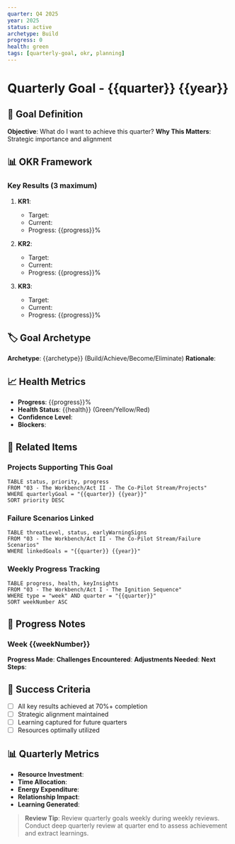 ```yaml
---
quarter: Q4 2025
year: 2025
status: active
archetype: Build
progress: 0
health: green
tags: [quarterly-goal, okr, planning]
---
```


# Quarterly Goal - {{quarter}} {{year}}

## 🎯 Goal Definition
**Objective**: What do I want to achieve this quarter?
**Why This Matters**: Strategic importance and alignment

## 📊 OKR Framework

### Key Results (3 maximum)
1. **KR1**:
   - Target:
   - Current:
   - Progress: {{progress}}%

2. **KR2**:
   - Target:
   - Current:
   - Progress: {{progress}}%

3. **KR3**:
   - Target:
   - Current:
   - Progress: {{progress}}%

## 🏷️ Goal Archetype
**Archetype**: {{archetype}} (Build/Achieve/Become/Eliminate)
**Rationale**:

## 📈 Health Metrics
- **Progress**: {{progress}}%
- **Health Status**: {{health}} (Green/Yellow/Red)
- **Confidence Level**:
- **Blockers**:

## 🔗 Related Items

### Projects Supporting This Goal
```dataview
TABLE status, priority, progress
FROM "03 - The Workbench/Act II - The Co-Pilot Stream/Projects"
WHERE quarterlyGoal = "{{quarter}} {{year}}"
SORT priority DESC
```

### Failure Scenarios Linked
```dataview
TABLE threatLevel, status, earlyWarningSigns
FROM "03 - The Workbench/Act II - The Co-Pilot Stream/Failure Scenarios"
WHERE linkedGoals = "{{quarter}} {{year}}"
```

### Weekly Progress Tracking
```dataview
TABLE progress, health, keyInsights
FROM "03 - The Workbench/Act I - The Ignition Sequence"
WHERE type = "week" AND quarter = "{{quarter}}"
SORT weekNumber ASC
```

## 📝 Progress Notes

### Week {{weekNumber}}
**Progress Made**:
**Challenges Encountered**:
**Adjustments Needed**:
**Next Steps**:

## 🎯 Success Criteria
- [ ] All key results achieved at 70%+ completion
- [ ] Strategic alignment maintained
- [ ] Learning captured for future quarters
- [ ] Resources optimally utilized

## 📊 Quarterly Metrics
- **Resource Investment**:
- **Time Allocation**:
- **Energy Expenditure**:
- **Relationship Impact**:
- **Learning Generated**:

> **Review Tip**: Review quarterly goals weekly during weekly reviews. Conduct deep quarterly review at quarter end to assess achievement and extract learnings.